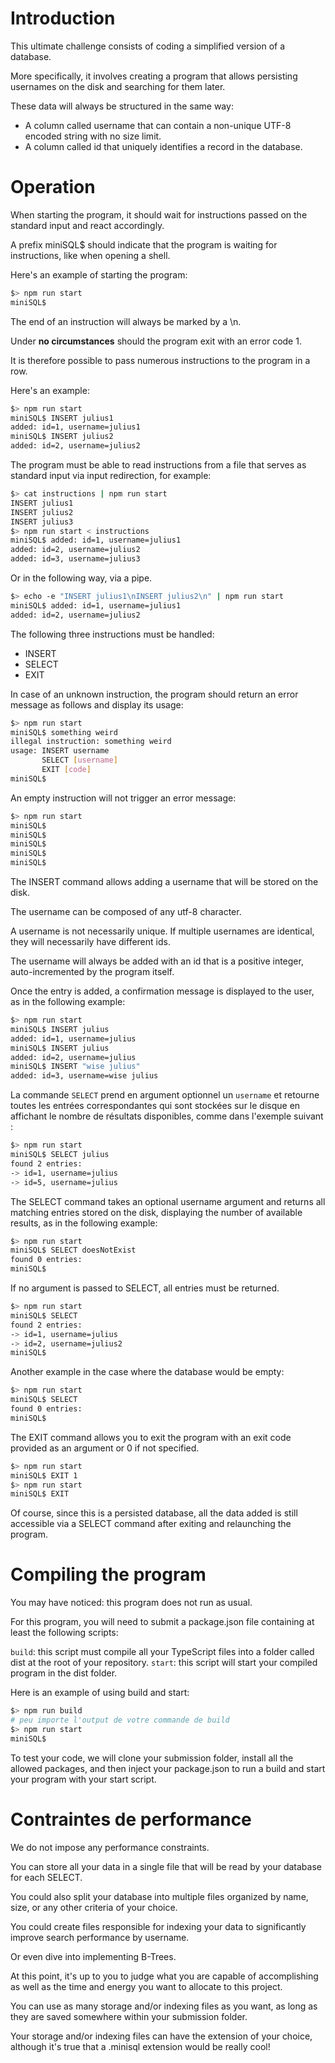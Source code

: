 # Introduction

This ultimate challenge consists of coding a simplified version of a database.

More specifically, it involves creating a program that allows persisting usernames on the disk and searching for them later.

These data will always be structured in the same way:

- A column called username that can contain a non-unique UTF-8 encoded string with no size limit.
- A column called id that uniquely identifies a record in the database.

# Operation

When starting the program, it should wait for instructions passed on the standard input and react accordingly.

A prefix miniSQL$ should indicate that the program is waiting for instructions, like when opening a shell.

Here's an example of starting the program:

```bash
$> npm run start
miniSQL$
```

The end of an instruction will always be marked by a \n.

Under **no circumstances** should the program exit with an error code 1.

It is therefore possible to pass numerous instructions to the program in a row.

Here's an example:

```bash
$> npm run start
miniSQL$ INSERT julius1
added: id=1, username=julius1
miniSQL$ INSERT julius2
added: id=2, username=julius2
```

The program must be able to read instructions from a file that serves as standard input via input redirection, for example:

```bash
$> cat instructions | npm run start
INSERT julius1
INSERT julius2
INSERT julius3
$> npm run start < instructions
miniSQL$ added: id=1, username=julius1
added: id=2, username=julius2
added: id=3, username=julius3
```

Or in the following way, via a pipe.

```bash
$> echo -e "INSERT julius1\nINSERT julius2\n" | npm run start
miniSQL$ added: id=1, username=julius1
added: id=2, username=julius2
```

The following three instructions must be handled:

- INSERT
- SELECT
- EXIT

In case of an unknown instruction, the program should return an error message as follows and display its usage:

```bash
$> npm run start
miniSQL$ something weird
illegal instruction: something weird
usage: INSERT username
       SELECT [username]
       EXIT [code]
miniSQL$
```

An empty instruction will not trigger an error message:

```bash
$> npm run start
miniSQL$
miniSQL$
miniSQL$
miniSQL$
miniSQL$
```

The INSERT command allows adding a username that will be stored on the disk.

The username can be composed of any utf-8 character.

A username is not necessarily unique. If multiple usernames are identical, they will necessarily have different ids.

The username will always be added with an id that is a positive integer, auto-incremented by the program itself.

Once the entry is added, a confirmation message is displayed to the user, as in the following example:

```bash
$> npm run start
miniSQL$ INSERT julius
added: id=1, username=julius
miniSQL$ INSERT julius
added: id=2, username=julius
miniSQL$ INSERT "wise julius"
added: id=3, username=wise julius
```

La commande `SELECT` prend en argument optionnel un `username` et retourne toutes les entrées correspondantes qui sont stockées sur le disque en affichant le nombre de résultats disponibles, comme dans l'exemple suivant :

```bash
$> npm run start
miniSQL$ SELECT julius
found 2 entries:
-> id=1, username=julius
-> id=5, username=julius
```

The SELECT command takes an optional username argument and returns all matching entries stored on the disk, displaying the number of available results, as in the following example:

```bash
$> npm run start
miniSQL$ SELECT doesNotExist
found 0 entries:
miniSQL$
```

If no argument is passed to SELECT, all entries must be returned.

```bash
$> npm run start
miniSQL$ SELECT
found 2 entries:
-> id=1, username=julius
-> id=2, username=julius2
miniSQL$
```

Another example in the case where the database would be empty:

```bash
$> npm run start
miniSQL$ SELECT
found 0 entries:
miniSQL$
```

The EXIT command allows you to exit the program with an exit code provided as an argument or 0 if not specified.

```bash
$> npm run start
miniSQL$ EXIT 1
$> npm run start
miniSQL$ EXIT
```

Of course, since this is a persisted database, all the data added is still accessible via a SELECT command after exiting and relaunching the program.

# Compiling the program

You may have noticed: this program does not run as usual.

For this program, you will need to submit a package.json file containing at least the following scripts:

`build`: this script must compile all your TypeScript files into a folder called dist at the root of your repository.
`start`: this script will start your compiled program in the dist folder.

Here is an example of using build and start:

```bash
$> npm run build
# peu importe l'output de votre commande de build
$> npm run start
miniSQL$
```

To test your code, we will clone your submission folder, install all the allowed packages, and then inject your package.json to run a build and start your program with your start script.

# Contraintes de performance

We do not impose any performance constraints.

You can store all your data in a single file that will be read by your database for each SELECT.

You could also split your database into multiple files organized by name, size, or any other criteria of your choice.

You could create files responsible for indexing your data to significantly improve search performance by username.

Or even dive into implementing B-Trees.

At this point, it's up to you to judge what you are capable of accomplishing as well as the time and energy you want to allocate to this project.

You can use as many storage and/or indexing files as you want, as long as they are saved somewhere within your submission folder.

Your storage and/or indexing files can have the extension of your choice, although it's true that a .minisql extension would be really cool!
